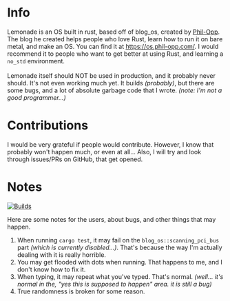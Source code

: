 # Info
Lemonade is an OS built in rust, based off of blog_os, created by [Phil-Opp](https://github.com/phil-opp/blog_os). The blog he created helps people who love Rust, learn how to run it on bare metal, and make an OS. You can find it at <https://os.phil-opp.com/>. I would recommend it to people who want to get better at using Rust, and learning a `no_std` environment.\
\
Lemonade itself should NOT be used in production, and it probably never should. It's not even working much yet. It builds *(probably)*, but there are some bugs, and a lot of absolute garbage code that I wrote. *(note: I'm not a good programmer...)*

# Contributions
I would be very grateful if people would contribute. However, I know that probably won't happen much, or even at all... Also, I will try and look through issues/PRs on GitHub, that get opened.

# Notes
[![Builds](https://github.com/SniverDaBest/lemonade/actions/workflows/rust.yml/badge.svg?branch=main)](https://github.com/SniverDaBest/lemonade/actions/workflows/rust.yml)

Here are some notes for the users, about bugs, and other things that may happen.
1. When running `cargo test`, it may fail on the `blog_os::scanning_pci_bus` part *(which is currently disabled...)*. That's because the way I'm actually dealing with it is really horrible.
2. You may get flooded with dots when running. That happens to me, and I don't know how to fix it.
3. When typing, it may repeat what you've typed. That's normal. *(well... it's normal in the, "yes this is supposed to happen" area. it is still a bug)*
4. True randomness is broken for some reason.